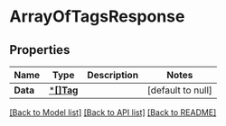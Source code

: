 # ArrayOfTagsResponse

## Properties
Name | Type | Description | Notes
------------ | ------------- | ------------- | -------------
**Data** | [***[]Tag**](array.md) |  | [default to null]

[[Back to Model list]](../README.md#documentation-for-models) [[Back to API list]](../README.md#documentation-for-api-endpoints) [[Back to README]](../README.md)


